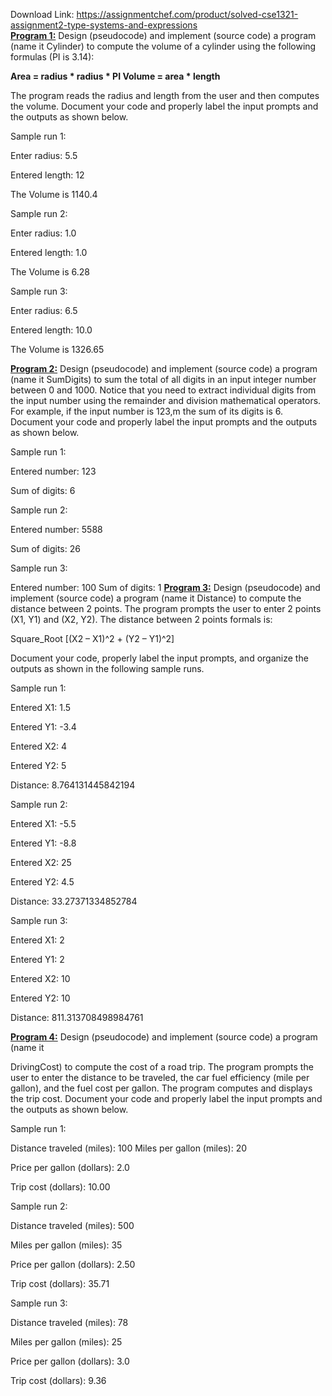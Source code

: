 Download Link: https://assignmentchef.com/product/solved-cse1321-assignment2-type-systems-and-expressions
<br>
<strong><u>Program 1:</u></strong> Design (pseudocode) and implement (source code) a program (name it Cylinder) to compute the volume of a cylinder using the following formulas (PI is 3.14):

<strong>Area   = radius * radius * PI    Volume = area * length </strong>

The program reads the radius and length from the user and then computes the volume. Document your code and properly label the input prompts and the outputs as shown below.




Sample run 1:




Enter radius: 5.5

Entered length: 12

The Volume is 1140.4




Sample run 2:




Enter radius: 1.0

Entered length: 1.0

The Volume is 6.28




Sample run 3:




Enter radius: 6.5

Entered length: 10.0

The Volume is 1326.65







<strong><u>Program 2:</u></strong> Design (pseudocode) and implement (source code) a program (name it SumDigits) to sum the total of all digits in an input integer number between 0 and 1000. Notice that you need to extract individual digits from the input number using the remainder and division mathematical operators. For example, if the input number is 123,m the sum of its digits is 6. Document your code and properly label the input prompts and the outputs as shown below.




Sample run 1:




Entered number: 123

Sum of digits:  6




Sample run 2:




Entered number: 5588

Sum of digits:  26




Sample run 3:




Entered number: 100 Sum of digits:  1 <strong><u>Program 3:</u></strong> Design (pseudocode) and implement (source code) a program (name it Distance) to compute the distance between 2 points. The program prompts the user to enter 2 points (X1, Y1) and (X2, Y2). The distance between 2 points formals is:




Square_Root [(X2 – X1)^2 + (Y2 – Y1)^2]




Document your code, properly label the input prompts, and organize the outputs as shown in the following sample runs.




Sample run 1:




Entered X1: 1.5

Entered Y1: -3.4

Entered X2: 4

Entered Y2: 5

Distance:   8.764131445842194




Sample run 2:




Entered X1: -5.5

Entered Y1: -8.8

Entered X2: 25

Entered Y2: 4.5

Distance:   33.27371334852784




Sample run 3:




Entered X1: 2

Entered Y1: 2

Entered X2: 10

Entered Y2: 10

Distance:   811.313708498984761







<strong><u>Program 4:</u></strong> Design (pseudocode) and implement (source code) a program (name it

DrivingCost) to compute the cost of a road trip. The program prompts the user to enter the distance to be traveled, the car fuel efficiency (mile per gallon), and the fuel cost per gallon. The program computes and displays the trip cost. Document your code and properly label the input prompts and the outputs as shown below.




Sample run 1:




Distance traveled (miles): 100 Miles per gallon (miles): 20

Price per gallon (dollars): 2.0

Trip cost (dollars): 10.00




Sample run 2:




Distance traveled (miles): 500

Miles per gallon (miles): 35

Price per gallon (dollars): 2.50

Trip cost (dollars): 35.71







Sample run 3:




Distance traveled (miles): 78

Miles per gallon (miles): 25

Price per gallon (dollars): 3.0

Trip cost (dollars): 9.36
